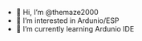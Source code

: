 - 👋 Hi, I’m @themaze2000
- 👀 I’m interested in Ardunio/ESP
- 🌱 I’m currently learning Ardunio IDE

<!---
themaze2000/themaze2000 is a ✨ special ✨ repository because its `README.md` (this file) appears on your GitHub profile.
You can click the Preview link to take a look at your changes.
--->
